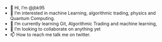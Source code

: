 - 👋 Hi, I’m @jbk95
- 👀 I’m interested in machine Learning, algorithmic trading, physics and Quantum Computing.
- 🌱 I’m currently learning Git, Algorithmic Trading and machine learning,
- 💞️ I’m looking to collaborate on anything yet
- 📫 How to reach me talk me on twitter.

<!---
jbk95/jbk95 is a ✨ special ✨ repository because its `README.md` (this file) appears on your GitHub profile.
You can click the Preview link to take a look at your changes.
--->
